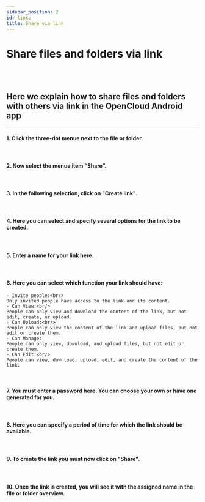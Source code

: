 ```yaml
---
sidebar_position: 2
id: links
title: Share via link
---
```


# Share files and folders via link
<br/><br/>

## Here we explain how to share files and folders with others via link in the OpenCloud Android app

---

#### 1. Click the three-dot menue next to the file or folder.
<!-- <img src={require("../img/shares/links/three-dot-menue.png").default} alt="three-dot menue" height="400"/> -->
<br/>

#### 2. Now select the menue item “Share”.
<!-- <img src={require("../img/shares/links/sharing-button.png").default} alt="share" height="400"/> -->
<br/>

#### 3. In the following selection, click on "Create link".
<!-- <img src={require("../img/shares/links/create-link-button.png").default} alt="Create link" height="400"/> -->
<br/>

#### 4. Here you can select and specify several options for the link to be created.
<!-- <img src={require("../img/shares/links/create-link-options.png").default} alt="Overview link menue" height="400"/> -->
<br/>

#### 5. Enter a name for your link here.
<!-- <img src={require("../img/shares/links/link-name.png").default} alt="Linkname" height="400"/> -->
<br/>

#### 6. Here you can select which function your link should have:<br/>
<!-- <img src={require("../img/shares/links/sharing-options.png").default} alt="Share options" height="400"/> -->

    - Invite people:<br/>
    Only invited people have access to the link and its content.
    - Can View:<br/>
    People can only view and download the content of the link, but not edit, create, or upload.
    - Can Upload:<br/>
    People can only view the content of the link and upload files, but not edit or create them.
    - Can Manage:
    People can only view, download, and upload files, but not edit or create them.
    - Can Edit:<br/>
    People can view, download, upload, edit, and create the content of the link.
<br/>

#### 7. You must enter a password here. You can choose your own or have one generated for you.
<!-- <img src={require("../img/shares/links/password.png").default} alt="Password" height="400"/> -->
<br/>

#### 8. Here you can specify a period of time for which the link should be available.
<!-- <img src={require("../img/shares/links/expiration-date.png").default} alt="Link expiration date" height="400"/> -->
<br/>

#### 9. To create the link you must now click on "Share".
<!-- <img src={require("../img/shares/links/share-button.png").default} alt="Share" height="400"/> -->
<br/>

#### 10. Once the link is created, you will see it with the assigned name in the file or folder overview.
<!-- <img src={require("../img/shares/links/created-link.png").default} alt="created link" height="400"/> -->